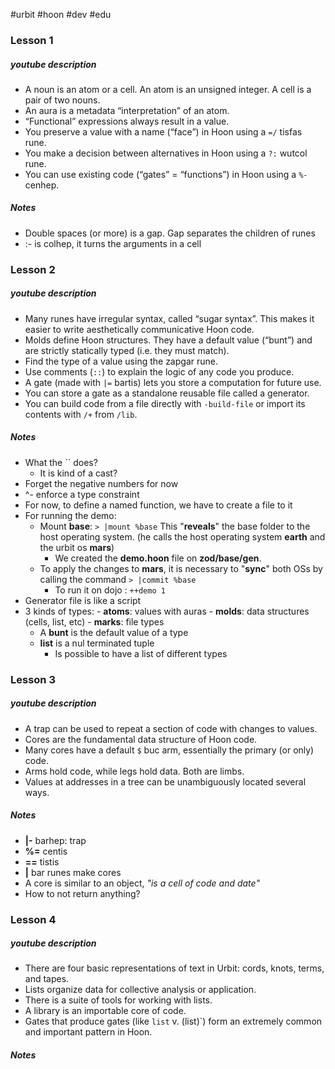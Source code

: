 #urbit #hoon #dev #edu

### Lesson 1
##### youtube description
- A noun is an atom or a cell. An atom is an unsigned integer. A cell is a pair of two nouns. 
- An aura is a metadata “interpretation” of an atom. 
- “Functional” expressions always result in a value. 
- You preserve a value with a name (“face”) in Hoon using a `=/` tisfas rune. 
- You make a decision between alternatives in Hoon using a `?:` wutcol rune. 
- You can use existing code (“gates” = “functions”) in Hoon using a `%-` cenhep.

##### Notes
- Double spaces (or more) is a gap. Gap separates the children of runes
- :- is colhep, it turns the arguments in a cell


### Lesson 2
##### youtube description
- Many runes have irregular syntax, called “sugar syntax”. This makes it easier to write aesthetically communicative Hoon code. 
- Molds define Hoon structures. They have a default value (“bunt”) and are strictly statically typed (i.e. they must match).  
- Find the type of a value using the zapgar rune.  
- Use comments (`::`) to explain the logic of any code you produce.  
- A gate (made with `|=` bartis) lets you store a computation for future use.  
- You can store a gate as a standalone reusable file called a generator.  
- You can build code from a file directly with `-build-file` or import its contents with `/+` from `/lib`.

##### Notes
- What the \`\` does?
	- It is kind of a cast?
- Forget the negative numbers for now
- ^-  enforce a type constraint
- For now, to define a named function, we have to create a file to it
- For running the demo:
	- Mount __base__: 
	 ```> |mount %base```
	  This "__reveals__" the base folder to the host operating system. (he calls the host operating system __earth__ and the urbit os __mars__)
	   - We created the __demo.hoon__ file on __zod/base/gen__.
	- To apply the changes to __mars__, it is necessary to "__sync__" both OSs by calling the command
	 ```> |commit %base```
	  - To run it on dojo : `++demo 1`
- Generator file is like a script
- 3 kinds of types:
	  - __atoms__: values with auras
	  - __molds__: data structures (cells, list, etc)
	  - __marks__: file types
   - A __bunt__ is the default value of a type
   - __list__ is a nul terminated tuple
	   - Is possible to have a list of different types

### Lesson 3

##### youtube description
- A trap can be used to repeat a section of code with changes to values. 
- Cores are the fundamental data structure of Hoon code.  
- Many cores have a default `$` buc arm, essentially the primary (or only) code.  
- Arms hold code, while legs hold data. Both are limbs.  
- Values at addresses in a tree can be unambiguously located several ways.

##### Notes

- __|-__ barhep: trap
- __%=__ centis
- __==__ tistis
- __|__ bar runes make cores
- A core is similar to an object, _"is a cell of code and date"_
- How to not return anything?


### Lesson 4
##### youtube description
- There are four basic representations of text in Urbit: cords, knots, terms, and tapes. 
- Lists organize data for collective analysis or application.  
- There is a suite of tools for working with lists.  
- A library is an importable core of code. 
- Gates that produce gates (like `list` v. (list)`) form an extremely common and important pattern in Hoon.

##### Notes
